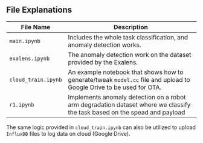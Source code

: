 ## File Explanations

| File Name        | Description                                                                                      |
|------------------|--------------------------------------------------------------------------------------------------|
| `main.ipynb` | Includes the whole task classification, and anomaly detection works.|
| `exalens.ipynb`      | The anomaly detection work on the dataset provided by the Exalens.     |
| `cloud_train.ipynb`    | An example notebook that shows how to generate/tweak `model.cc` file and upload to Google Drive to be used for OTA.|
| `r1.ipynb`    | Implements anomaly detection on a robot arm degradation dataset where we classify the task based on the spead and payload |

The same logic provided in `cloud_train.ipynb` can also be utilized to upload `InfluxDB` files to log data on cloud (Google Drive).